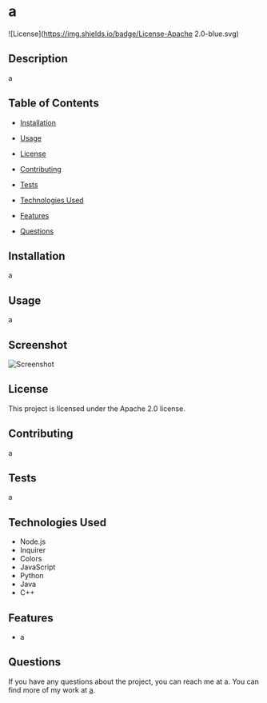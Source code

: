 # a
![License](https://img.shields.io/badge/License-Apache 2.0-blue.svg)

## Description
a

## Table of Contents
* [Installation](#installation)
* [Usage](#usage)

* [License](#license)

* [Contributing](#contributing)
* [Tests](#tests)
* [Technologies Used](#technologies-used)
* [Features](#features)
* [Questions](#questions)


## Installation
a

## Usage
a

## Screenshot
![Screenshot](a)

## License
This project is licensed under the Apache 2.0 license.

## Contributing
a

## Tests
a

## Technologies Used
- Node.js
- Inquirer
- Colors
- JavaScript
- Python
- Java
- C++

## Features
- a

## Questions
If you have any questions about the project, you can reach me at a.
You can find more of my work at [a](https://github.com/a/).
